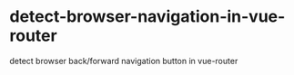 # detect-browser-navigation-in-vue-router
detect browser back/forward navigation button in vue-router
